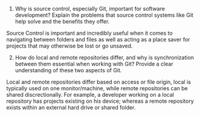 1. Why is source control, especially Git, important for software development? Explain the problems that source control systems like Git help solve and the benefits they offer.

Source Control is important and incredibly useful when it comes to navigating between folders and files as well as acting as a place saver for projects that may otherwise be lost or go unsaved.

2. How do local and remote repositories differ, and why is synchronization between them essential when working with Git? Provide a clear understanding of these two aspects of Git.

Local and remote repositories differ based on access or file origin, local is typically used on one monitor/machine, while remote repositories can be shared discrectionally. For example, a developer working on a local repository has projects existing on his device; whereas a remote repository exists within an external hard drive or shared folder. 